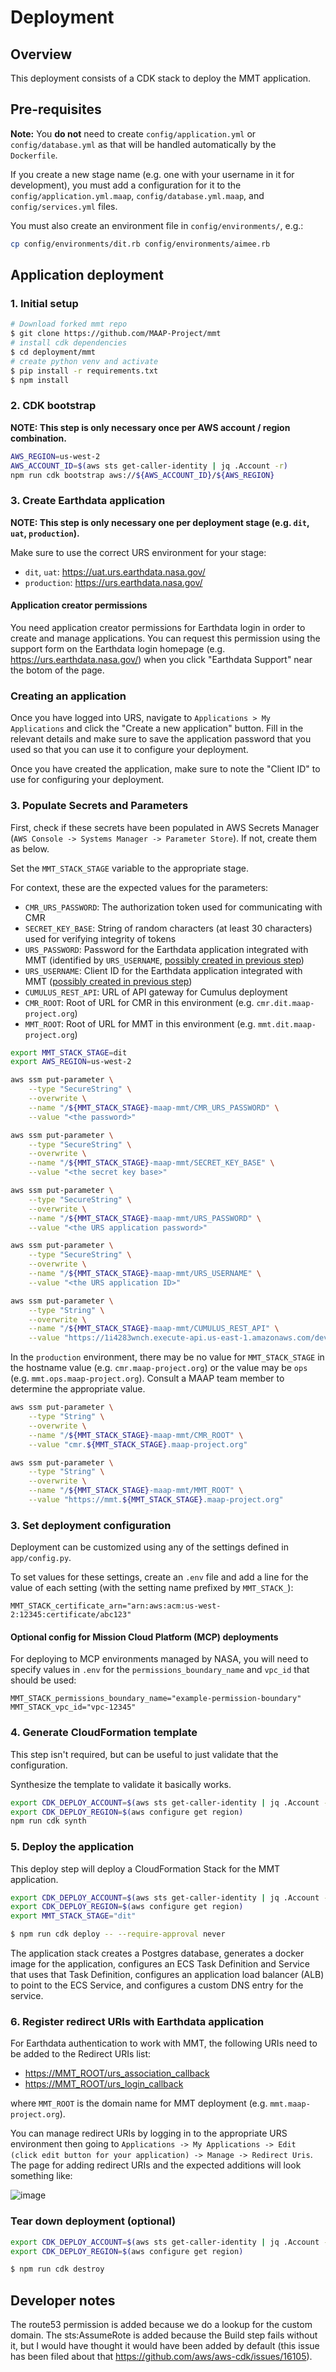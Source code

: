 # Deployment

## Overview

This deployment consists of a CDK stack to deploy the MMT application.

## Pre-requisites

**Note:** You **do not** need to create `config/application.yml` or `config/database.yml` as that will be handled automatically by the `Dockerfile`.

If you create a new stage name (e.g. one with your username in it for development), you must add a configuration for it to the `config/application.yml.maap`, `config/database.yml.maap`, and `config/services.yml` files.

You must also create an environment file in `config/environments/`, e.g.:

```bash
cp config/environments/dit.rb config/environments/aimee.rb
```

## Application deployment

### 1. Initial setup

```bash
# Download forked mmt repo
$ git clone https://github.com/MAAP-Project/mmt
# install cdk dependencies
$ cd deployment/mmt
# create python venv and activate
$ pip install -r requirements.txt
$ npm install
```

### 2. CDK bootstrap

**NOTE: This step is only necessary once per AWS account / region combination.**

```bash
AWS_REGION=us-west-2
AWS_ACCOUNT_ID=$(aws sts get-caller-identity | jq .Account -r)
npm run cdk bootstrap aws://${AWS_ACCOUNT_ID}/${AWS_REGION}
```

### 3. Create Earthdata application

**NOTE: This step is only necessary one per deployment stage (e.g. `dit`, `uat`, `production`).**

Make sure to use the correct URS environment for your stage:

- `dit`, `uat`: <https://uat.urs.earthdata.nasa.gov/>
- `production`: <https://urs.earthdata.nasa.gov/>

#### Application creator permissions

You need application creator permissions for Earthdata login in order to create and manage applications. You can request this permission using the support form on the Earthdata login homepage (e.g. <https://urs.earthdata.nasa.gov/>) when you click "Earthdata Support" near the botom of the page.

### Creating an application

Once you have logged into URS, navigate to `Applications > My Applications` and click the "Create a new application" button. Fill in the relevant details and make sure to save the application password that you used so that you can use it to configure your deployment.

Once you have created the application, make sure to note the "Client ID" to use for configuring your deployment.

### 3. Populate Secrets and Parameters

First, check if these secrets have been populated in AWS Secrets Manager (`AWS Console -> Systems Manager -> Parameter Store`). If not, create them as below.

Set the `MMT_STACK_STAGE` variable to the appropriate stage.

For context, these are the expected values for the parameters:

- `CMR_URS_PASSWORD`: The authorization token used for communicating with CMR
- `SECRET_KEY_BASE`: String of random characters (at least 30 characters) used for verifying integrity of tokens
- `URS_PASSWORD`: Password for the Earthdata application integrated with MMT (identified by `URS_USERNAME`, [possibly created in previous step](#creating-an-application))
- `URS_USERNAME`: Client ID for the Earthdata application integrated with MMT ([possibly created in previous step](#creating-an-application))
- `CUMULUS_REST_API`: URL of API gateway for Cumulus deployment
- `CMR_ROOT`: Root of URL for CMR in this environment (e.g. `cmr.dit.maap-project.org`)
- `MMT_ROOT`: Root of URL for MMT in this environment (e.g. `mmt.dit.maap-project.org`)

```bash
export MMT_STACK_STAGE=dit
export AWS_REGION=us-west-2

aws ssm put-parameter \
    --type "SecureString" \
    --overwrite \
    --name "/${MMT_STACK_STAGE}-maap-mmt/CMR_URS_PASSWORD" \
    --value "<the password>"

aws ssm put-parameter \
    --type "SecureString" \
    --overwrite \
    --name "/${MMT_STACK_STAGE}-maap-mmt/SECRET_KEY_BASE" \
    --value "<the secret key base>"

aws ssm put-parameter \
    --type "SecureString" \
    --overwrite \
    --name "/${MMT_STACK_STAGE}-maap-mmt/URS_PASSWORD" \
    --value "<the URS application password>"

aws ssm put-parameter \
    --type "SecureString" \
    --overwrite \
    --name "/${MMT_STACK_STAGE}-maap-mmt/URS_USERNAME" \
    --value "<the URS application ID>"

aws ssm put-parameter \
    --type "String" \
    --overwrite \
    --name "/${MMT_STACK_STAGE}-maap-mmt/CUMULUS_REST_API" \
    --value "https://1i4283wnch.execute-api.us-east-1.amazonaws.com/dev/"
```

In the `production` environment, there may be no value for `MMT_STACK_STAGE` in the hostname value (e.g. `cmr.maap-project.org`) or the value may be `ops` (e.g. `mmt.ops.maap-project.org`). Consult a MAAP team member to determine the appropriate value.

```bash
aws ssm put-parameter \
    --type "String" \
    --overwrite \
    --name "/${MMT_STACK_STAGE}-maap-mmt/CMR_ROOT" \
    --value "cmr.${MMT_STACK_STAGE}.maap-project.org"

aws ssm put-parameter \
    --type "String" \
    --overwrite \
    --name "/${MMT_STACK_STAGE}-maap-mmt/MMT_ROOT" \
    --value "https://mmt.${MMT_STACK_STAGE}.maap-project.org"
```

### 3. Set deployment configuration

Deployment can be customized using any of the settings defined in `app/config.py`.

To set values for these settings, create an `.env` file and add a line for the value of
each setting (with the setting name prefixed by `MMT_STACK_`):

```env
MMT_STACK_certificate_arn="arn:aws:acm:us-west-2:12345:certificate/abc123"
```

#### Optional config for Mission Cloud Platform (MCP) deployments

For deploying to MCP environments managed by NASA, you will need to specify values in `.env` for the `permissions_boundary_name` and `vpc_id` that should be used:

```env
MMT_STACK_permissions_boundary_name="example-permission-boundary"
MMT_STACK_vpc_id="vpc-12345"
```

### 4. Generate CloudFormation template

This step isn't required, but can be useful to just validate that the configuration.

Synthesize the template to validate it basically works.

```bash
export CDK_DEPLOY_ACCOUNT=$(aws sts get-caller-identity | jq .Account -r)
export CDK_DEPLOY_REGION=$(aws configure get region)
npm run cdk synth
```

### 5. Deploy the application

This deploy step will deploy a CloudFormation Stack for the MMT application.

```bash
export CDK_DEPLOY_ACCOUNT=$(aws sts get-caller-identity | jq .Account -r)
export CDK_DEPLOY_REGION=$(aws configure get region)
export MMT_STACK_STAGE="dit"

$ npm run cdk deploy -- --require-approval never
```

The application stack creates a Postgres database, generates a docker image for the application, configures an ECS Task Definition and Service that uses that Task Definition, configures an application load balancer (ALB) to point to the ECS Service, and configures a custom DNS entry for the service.

### 6. Register redirect URIs with Earthdata application

For Earthdata authentication to work with MMT, the following URIs need to be added to the Redirect URIs list:

- <https://MMT_ROOT/urs_association_callback>
- <https://MMT_ROOT/urs_login_callback>

where `MMT_ROOT` is the domain name for MMT deployment (e.g. `mmt.maap-project.org`).

You can manage redirect URIs by logging in to the appropriate URS environment then going to `Applications -> My Applications -> Edit (click edit button for your application) -> Manage -> Redirect Uris`. The page for adding redirect URIs and the expected additions will look something like:

![image](https://user-images.githubusercontent.com/42478387/123997171-17114500-d99e-11eb-8d3d-0318593e9eb8.png)

### Tear down deployment (optional)

```bash
export CDK_DEPLOY_ACCOUNT=$(aws sts get-caller-identity | jq .Account -r)
export CDK_DEPLOY_REGION=$(aws configure get region)

$ npm run cdk destroy
```

## Developer notes

The route53 permission is added because we do a lookup for the custom domain. The sts:AssumeRote is added
because the Build step fails without it, but I would have
thought it would have been added by default (this issue has been filed about that https://github.com/aws/aws-cdk/issues/16105).
